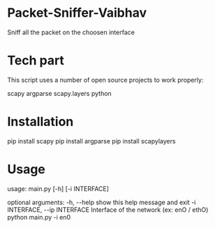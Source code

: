 # Packet-Sniffer-Vaibhav

Sniff all the packet on the choosen interface

# Tech part

This script uses a number of open source projects to work properly:

scapy
argparse
scapy.layers
python

# Installation

pip install scapy 
pip install argparse
pip install scapylayers

# Usage

usage: main.py [-h] [-i INTERFACE]

optional arguments:
  -h, --help            show this help message and exit
  -i INTERFACE, --ip INTERFACE
                        Interface of the network (ex: enO / ethO)
python main.py -i en0
